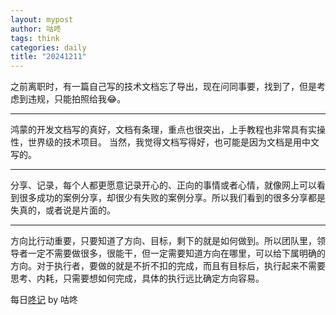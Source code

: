 ```yaml
---
layout: mypost
author: 咕咚
tags: think
categories: daily
title: "20241211"
---
```


之前离职时，有一篇自己写的技术文档忘了导出，现在问同事要，找到了，但是考虑到违规，只能拍照给我😂。

---
鸿蒙的开发文档写的真好，文档有条理，重点也很突出，上手教程也非常具有实操性，世界级的技术项目。
当然，我觉得文档写得好，也可能是因为文档是用中文写的。

---
分享、记录，每个人都更愿意记录开心的、正向的事情或者心情，就像网上可以看到很多成功的案例分享，却很少有失败的案例分享。所以我们看到的很多分享都是失真的，或者说是片面的。

---
方向比行动重要，只要知道了方向、目标，剩下的就是如何做到。所以团队里，领导者一定不需要做很多，很能干，但一定需要知道方向在哪里，可以给下属明确的方向。对于执行者，要做的就是不折不扣的完成，而且有目标后，执行起来不需要思考、内耗，只需要想如何完成，具体的执行远比确定方向容易。

每日[⁡⁡⁢⁤‌‌​​‌⁢​​‬​‬‍‍​⁤⁤‌⁤⁢‌⁤⁤⁡‬﻿​⁡﻿⁣‌‌​⁣⁢⁣⁣‍﻿‬‬⁡‌‍﻿咚记](https://fcngifhkzsmc.feishu.cn/wiki/TUF1wJIrbiY9OKkpCotch8Q8nud?fromScene=spaceOverview)
by 咕咚